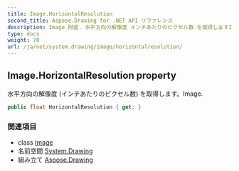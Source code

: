 ```yaml
---
title: Image.HorizontalResolution
second_title: Aspose.Drawing for .NET API リファレンス
description: Image 財産. 水平方向の解像度 インチあたりのピクセル数 を取得しますImage.
type: docs
weight: 70
url: /ja/net/system.drawing/image/horizontalresolution/
---
```

## Image.HorizontalResolution property

水平方向の解像度 (インチあたりのピクセル数) を取得します。Image.

```csharp
public float HorizontalResolution { get; }
```

### 関連項目

* class [Image](../)
* 名前空間 [System.Drawing](../../image/)
* 組み立て [Aspose.Drawing](../../../)


